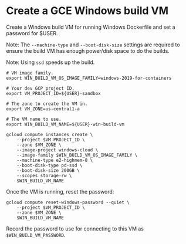 # Create a GCE Windows build VM

Create a Windows build VM for running Windows Dockerfile and set a password for $USER.

Note: The `--machine-type` and `--boot-disk-size` settings are required to
ensure the build VM has enough power/disk space to do the builds.

Note: Using `ssd` speeds up the build.

```shell
# VM image family.
export WIN_BUILD_VM_OS_IMAGE_FAMILY=windows-2019-for-containers

# Your dev GCP project ID.
export VM_PROJECT_ID=${USER}-sandbox

# The zone to create the VM in.
export VM_ZONE=us-central1-a

# The VM name to use.
export WIN_BUILD_VM_NAME=${USER}-win-build-vm

gcloud compute instances create \
    --project $VM_PROJECT_ID \
    --zone $VM_ZONE \
    --image-project windows-cloud \
    --image-family $WIN_BUILD_VM_OS_IMAGE_FAMILY \
    --machine-type e2-highmem-8 \
    --boot-disk-type pd-ssd \
    --boot-disk-size 200GB \
    --scopes storage-rw \
    $WIN_BUILD_VM_NAME
```

Once the VM is running, reset the password:

```shell
gcloud compute reset-windows-password --quiet \
    --project $VM_PROJECT_ID \
    --zone $VM_ZONE \
    $WIN_BUILD_VM_NAME
```

Record the password to use for connecting to this VM as `$WIN_BUILD_VM_PASSWORD`.

